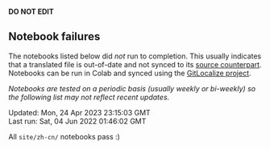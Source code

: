 __DO NOT EDIT__

## Notebook failures

The notebooks listed below did *not* run to completion. This usually indicates
that a translated file is out-of-date and not synced to its
[source counterpart](../en-snapshot/). Notebooks can be run in Colab and synced
using the [GitLocalize project](https://gitlocalize.com/tensorflow/docs-l10n).

*Notebooks are tested on a periodic basis (usually weekly or bi-weekly) so the
following list may not reflect recent updates.*

Updated: Mon, 24 Apr 2023 23:15:03 GMT<br/>
Last run: Sat, 04 Jun 2022 01:46:02 GMT

All <code>site/zh-cn/</code> notebooks pass :)

